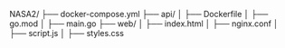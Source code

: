 NASA2/
├── docker-compose.yml
├── api/
│   ├── Dockerfile
│   ├── go.mod
│   ├── main.go
├── web/
│   ├── index.html
│   ├── nginx.conf
│   ├── script.js
│   ├── styles.css
